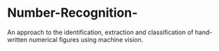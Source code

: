 # Number-Recognition-
An approach to the identification, extraction and classification of hand-written numerical figures using machine vision.

